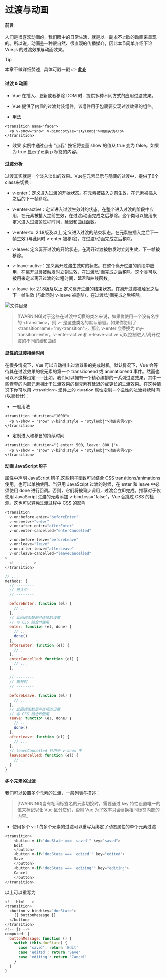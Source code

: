 # 过渡与动画

#### 前言

人们是很喜欢动画的，我们眼中的日常生活，就是以一副永不止歇的动画来呈现的。所以说，动画是一种很自然、很直观的传播媒介，因此本节简单介绍下论 Vue.js 的过渡效果与动画效果。
> [!TIP]
> 本章不做详细赘述，具体可戳一戳
> :point_right:
> [**此处**](https://cn.vuejs.org/v2/guide/transitions.html)

#### 过渡 & 动画

- Vue 在插入、更新或者移除 DOM 时，提供多种不同方式的应用过渡效果。

- Vue 提供了内置的过渡封装组件，该组件用于包裹要实现过渡效果的组件。

- 用法

``` vuejs
<transition name="fade">
  <p v-show="show" v-bind:style="styleobj">动画实例</p>
</transition>
```

- 效果
   实例中通过点击 "点我" 按钮将变量 show 的值从 true 变为 false。如果为 true 显示子元素 p 标签的内容。

#### 过渡分析

过渡其实就是一个淡入淡出的效果。Vue在元素显示与隐藏的过渡中，提供了6个class来切换：

- v-enter：定义进入过渡的开始状态。在元素被插入之前生效，在元素被插入之后的下一帧移除。

- v-enter-active：定义进入过渡生效时的状态。在整个进入过渡的阶段中应用，在元素被插入之前生效，在过渡/动画完成之后移除。这个类可以被用来定义进入过渡的过程时间，延迟和曲线函数。

- v-enter-to: 2.1.8版及以上 定义进入过渡的结束状态。在元素被插入之后下一帧生效 (与此同时 v-enter 被移除)，在过渡/动画完成之后移除。

- v-leave: 定义离开过渡的开始状态。在离开过渡被触发时立刻生效，下一帧被移除。

- v-leave-active：定义离开过渡生效时的状态。在整个离开过渡的阶段中应用，在离开过渡被触发时立刻生效，在过渡/动画完成之后移除。这个类可以被用来定义离开过渡的过程时间，延迟和曲线函数。

- v-leave-to: 2.1.8版及以上 定义离开过渡的结束状态。在离开过渡被触发之后下一帧生效 (与此同时 v-leave 被删除)，在过渡/动画完成之后移除。

![文件目录](../../assets/images/transition.png)

> [!WARNING]对于这些在过渡中切换的类名来说，如果你使用一个没有名字的 &lt;transition&gt;，则 v- 是这些类名的默认前缀。如果你使用了 &lt;transitionname="my-transition"&gt;，那么 v-enter 会替换为 my-transition-enter。v-enter-active 和 v-leave-active 可以控制进入/离开过渡的不同的缓和曲线

#### 显性的过渡持续时间

在很多情况下，Vue 可以自动得出过渡效果的完成时机。默认情况下，Vue 会等待其在过渡效果的根元素的第一个 transitionend 或 animationend 事件。然而也可以不这样设定——比如，我们可以拥有一个精心编排的一系列过渡效果，其中一些嵌套的内部元素相比于过渡效果的根元素有延迟的或更长的过渡效果。在这种情况下你可以用 &lt;transition&gt; 组件上的 duration 属性定制一个显性的过渡持续时间 (以毫秒计)：

- 一般用法

``` vuejs
<transition :duration="1000">
  <p v-show = "show" v-bind:style = "styleobj">动画实例</p>
</transition>
```

- 定制进入和移出的持续时间

``` vuejs
<transition :duration="{ enter: 500, leave: 800 }">
  <p v-show = "show" v-bind:style = "styleobj">动画实例</p>
</transition>
```

#### 动画 JavaScript 钩子

属性中声明 JavaScript 钩子,这些钩子函数可以结合 CSS transitions/animations 使用，也可以单独使用。当只用 JavaScript 过渡的时候，在 enter 和 leave 中必须使用 done 进行回调。否则，它们将被同步调用，过渡会立即完成。推荐对于仅使用 JavaScript 过渡的元素添加 v-bind:css="false"，Vue 会跳过 CSS 的检测。这也可以避免过渡过程中 CSS 的影响

``` javascript
<transition
  v-on:before-enter="beforeEnter"
  v-on:enter="enter"
  v-on:after-enter="afterEnter"
  v-on:enter-cancelled="enterCancelled"

  v-on:before-leave="beforeLeave"
  v-on:leave="leave"
  v-on:after-leave="afterLeave"
  v-on:leave-cancelled="leaveCancelled"
>
  <!-- ... -->
</transition>
```

```javascript
// ...
methods: {
  // --------
  // 进入中
  // --------

  beforeEnter: function (el) {
    // ...
  },
  // 此回调函数是可选项的设置
  // 与 CSS 结合时使用
  enter: function (el, done) {
    // ...
    done()
  },
  afterEnter: function (el) {
    // ...
  },
  enterCancelled: function (el) {
    // ...
  },

  // --------
  // 离开时
  // --------

  beforeLeave: function (el) {
    // ...
  },
  // 此回调函数是可选项的设置
  // 与 CSS 结合时使用
  leave: function (el, done) {
    // ...
    done()
  },
  afterLeave: function (el) {
    // ...
  },
  // leaveCancelled 只用于 v-show 中
  leaveCancelled: function (el) {
    // ...
  }
}
```

#### 多个元素的过渡

我们可以设置多个元素的过渡，一般列表与描述：
> [!WARNING]当有相同标签名的元素切换时，需要通过 key 特性设置唯一的值来标记以让 Vue 区分它们，否则 Vue 为了效率只会替换相同标签内部的内容。

- 使用多个 v-if 的多个元素的过渡可以重写为绑定了动态属性的单个元素过渡

``` javascript
<transition>
    <button v-if="docState === 'saved'" key="saved">
    Edit
    </button>
    <button v-if="docState === 'edited'" key="edited">
    Save
    </button>
    <button v-if="docState === 'editing'" key="editing">
    Cancel
    </button>
</transition>
```

 以上可以重写为

``` js
<!-- html -->
<transition>
  <button v-bind:key="docState">
    {{ buttonMessage }}
  </button>
</transition>
<!-- js -->
computed: {
  buttonMessage: function () {
    switch (this.docState) {
      case 'saved': return 'Edit'
      case 'edited': return 'Save'
      case 'editing': return 'Cancel'
    }
  }
}
```
